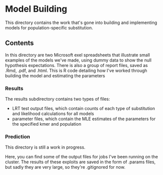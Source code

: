 # Model Building

This directory contains the work that's gone into building and implementing models for population-specific substitution.  

## Contents

In this directory are two Microsoft exel spreadsheets that illustrate small examples of the models we've made, using dummy data to show the null hypothesis expectations.  There is also a group of report files, saved as .Rmd, .pdf, and .html.  This is R code detailing how I've worked through building the model and estimating the parameters

### Results

The results subdirectory contains two types of files:

 - LRT test output files, which contain counts of each type of substitution and likelihood calculations for all models
 - parameter files, which contain the MLE estimates of the parameters for the specified kmer and population

### Prediction

This directory is still a work in progress.

Here, you can find some of the output files for jobs I've been running on the cluster.  The results of these exploits are saved in the form of .params files, but sadly they are very large, so they're .gitignored for now.
